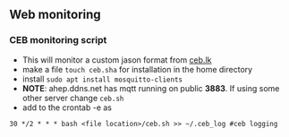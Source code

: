 ## Web monitoring

### CEB monitoring script

- This will monitor a custom jason format from [ceb.lk](https://cebcare.ceb.lk/GenSum/GetEnergyData)
- make a file `touch ceb.sha` for installation in the home directory
- install `sudo apt install mosquitto-clients`
- **NOTE**: ahep.ddns.net has mqtt running on public **3883**. If using some other server change `ceb.sh`
- add to the crontab -e as

```
30 */2 * * * bash <file location>/ceb.sh >> ~/.ceb_log #ceb logging

```
